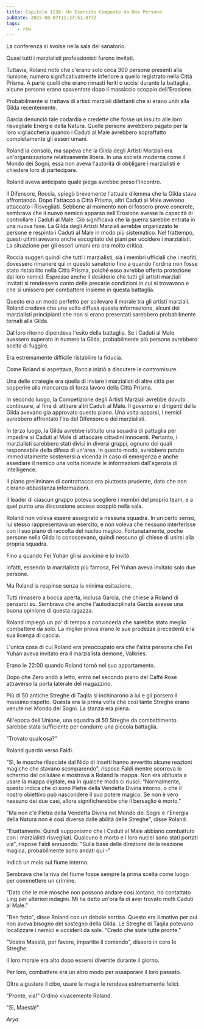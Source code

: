 ```yaml
---
title: Capitolo 1238- Un Esercito Composto da Una Persona
pubDate: 2025-08-07T11:37:51.077Z
tags:
    - rtw
---
```



La conferenza si svolse nella sala del sanatorio.


Quasi tutti i marzialisti professionisti furono invitati.


Tuttavia, Roland notò che c'erano solo circa 300 persone presenti alla riunione, numero significativamente inferiore a quello registrato nella Città Prisma. A parte quelli che erano rimasti feriti o uccisi durante la battaglia, alcune persone erano spaventate dopo il massiccio scoppio dell'Erosione.


Probabilmente si trattava di artisti marziali dilettanti che si erano uniti alla Gilda recentemente.


Garcia denunciò tale codardia e credette che fosse un insulto alle loro risvegliate Energie della Natura. Quelle persone avrebbero pagato per la loro vigliaccheria quando i Caduti al Male avrebbero sopraffatto completamente gli esseri umani.


Roland la consolò, ma sapeva che la Gilda degli Artisti Marziali era un'organizzazione relativamente libera. In una società moderna come il Mondo dei Sogni, essa non aveva l'autorità di obbligare i marzialisti e chiedere loro di partecipare.


Roland aveva anticipato quale piega avrebbe preso l'incontro.


Il Difensore, Roccia, spiegò brevemente l'attuale dilemma che la Gilda stava affrontando. Dopo l'attacco a Città Prisma, altri Caduti al Male avevano attaccato i Risvegliati. Sebbene al momento non ci fossero prove concrete, sembrava che il nuovo nemico apparso nell'Erosione avesse la capacità di controllare i Caduti al Male. Ciò significava che la guerra sarebbe entrata in una nuova fase. La Gilda degli Artisti Marziali avrebbe organizzato le persone e respinto i Caduti al Male in modo più sistematico. Nel frattempo, questi ultimi avevano anche escogitato dei piani per uccidere i marzialisti. La situazione per gli esseri umani era ora molto critica.


Roccia suggerì quindi che tutti i marzialisti, sia i membri ufficiali che i neofiti, dovessero rimanere qui in questo sanatorio fino a quando l'ordine non fosse stato ristabilito nella Città Prisma, poiché esso avrebbe offerto protezione dai loro nemici. Espresse anche il desiderio che tutti gli artisti marziali invitati si rendessero conto delle precarie condizioni in cui si trovavano e che si unissero per combattere insieme in questa battaglia.


Questo era un modo perfetto per sollevare il morale tra gli artisti marziali. Roland credeva che una volta diffusa questa informazione, alcuni dei marzialisti principianti che non si erano presentati sarebbero probabilmente tornati alla Gilda.


Dal loro ritorno dipendeva l'esito della battaglia. Se i Caduti al Male avessero superato in numero la Gilda, probabilmente più persone avrebbero scelto di fuggire.


Era estremamente difficile ristabilire la fiducia.


Come Roland si aspettava, Roccia iniziò a discutere le contromisure.


Una delle strategie era quella di inviare i marzialisti di altre città per sopperire alla mancanza di forza lavoro della Città Prisma.


In secondo luogo, la Competizione degli Artisti Marziali avrebbe dovuto continuare, al fine di attirare altri Caduti al Male. Il governo e i dirigenti della Gilda avevano già approvato questo piano. Una volta apparsi, i nemici avrebbero affrontato l'ira del Difensore e dei marzialisti.


In terzo luogo, la Gilda avrebbe istituito una squadra di pattuglia per impedire ai Caduti al Male di attaccare cittadini innocenti. Pertanto, i marzialisti sarebbero stati divisi in diversi gruppi, ognuno dei quali responsabile della difesa di un'area. In questo modo, avrebbero potuto immediatamente sostenersi a vicenda in caso di emergenza e anche assediare il nemico una volta ricevute le informazioni dall'agenzia di intelligence.


Il piano preliminare di contrattacco era piuttosto prudente, dato che non c’erano abbastanza informazioni.


Il leader di ciascun gruppo poteva scegliere i membri del proprio team, e a quel punto una discussione accesa scoppiò nella sala.


Roland non voleva essere assegnato a nessuna squadra. In un certo senso, lui stesso rappresentava un esercito, e non voleva che nessuno interferisse con il suo piano di raccolta del nucleo magico. Fortunatamente, poche persone nella Gilda lo conoscevano, quindi nessuno gli chiese di unirsi alla propria squadra.


Fino a quando Fei Yuhan gli si avvicinò e lo invitò.


Infatti, essendo la marzialista più famosa, Fei Yuhan aveva invitato solo due persone.


Ma Roland la respinse senza la minima esitazione.


Tutti rimasero a bocca aperta, inclusa Garcia, che chiese a Roland di pensarci su. Sembrava che anche l'autodisciplinata Garcia avesse una buona opinione di questa ragazza.


Roland impiegò un po' di tempo a convincerla che sarebbe stato meglio combattere da solo. La miglior prova erano le sue prodezze precedenti e la sua licenza di caccia.


L'unica cosa di cui Roland era preoccupato era che l'altra persona che Fei Yuhan aveva invitato era il marzialista demone, Valkries.


Erano le 22:00 quando Roland tornò nel suo appartamento.


Dopo che Zero andò a letto, entrò nel secondo piano del Caffè Rose attraverso la porta laterale del magazzino.


Più di 50 antiche Streghe di Taqila si inchinarono a lui e gli porsero il massimo rispetto. Questa era la prima volta che così tante Streghe erano venute nel Mondo dei Sogni. La stanza era piena.


All'epoca dell'Unione, una squadra di 50 Streghe da combattimento sarebbe stata sufficiente per condurre una piccola battaglia.


“Trovato qualcosa?”


Roland guardò verso Faldi.


"Sì, le mosche rilasciate dal Nido di Insetti hanno avvertito alcune reazioni magiche che stavano scomparendo", rispose Faldi mentre scorreva lo schermo del cellulare e mostrava a Roland la mappa. Non era abituata a usare la mappa digitale, ma in qualche modo ci riuscì. “Normalmente, questo indica che ci sono Pietre della Vendetta Divina intorno, o che il nostro obiettivo può nascondere il suo potere magico. Se non è vero nessuno dei due casi, allora significherebbe che il bersaglio è morto."


"Ma non c'è Pietra della Vendetta Divina nel Mondo dei Sogni e l'Energia della Natura non è così diversa dalle abilità delle Streghe", disse Roland.


"Esattamente. Quindi supponiamo che i Caduti al Male abbiano combattuto con i marzialisti risvegliati. Qualcuno è morto e i loro nuclei sono stati portati via”, rispose Faldi annuendo. "Sulla base della direzione della reazione magica, probabilmente sono andati qui -"


Indicò un molo sul fiume interno.


Sembrava che la riva del fiume fosse sempre la prima scelta come luogo per commettere un crimine.


“Dato che le mie mosche non possono andare così lontano, ho contattato Ling per ulteriori indagini. Mi ha detto un'ora fa di aver trovato molti Caduti al Male."


"Ben fatto", disse Roland con un debole sorriso. Questo era il motivo per cui non aveva bisogno del sostegno della Gilda. Le Streghe di Taqila potevano localizzare i nemici e ucciderli da sole. "Credo che siate tutte pronte."


"Vostra Maestà, per favore, impartite il comando", dissero in coro le Streghe.


Il loro morale era alto dopo essersi divertite durante il giorno.


Per loro, combattere era un altro modo per assaporare il loro passato.


Oltre a gustare il cibo, usare la magia le rendeva estremamente felici.


"Pronte, via!" Ordinò vivacemente Roland.


"Sì, Maestà!"


<em>Arya</em>
                                


                                



